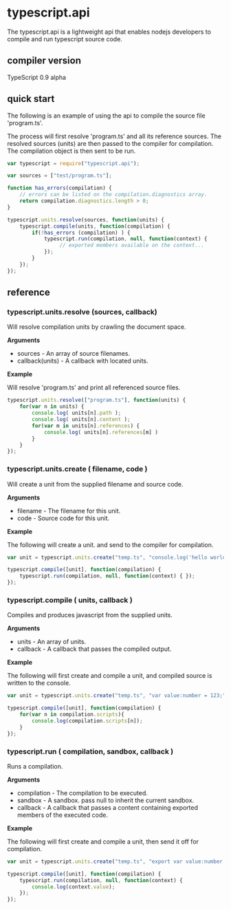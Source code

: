 # typescript.api

The typescript.api is a lightweight api that enables nodejs developers to compile 
and run typescript source code. 

## compiler version

TypeScript 0.9 alpha

## quick start 

The following is an example of using the api to compile the source file 'program.ts'. 

The process will first resolve 'program.ts' and all its reference sources. The resolved 
sources (units) are then passed to the compiler for compilation. The compilation object
is then sent to be run.

```javascript
var typescript = require("typescript.api");

var sources = ["test/program.ts"];

function has_errors(compilation) {
	// errors can be listed on the compilation.diagnostics array.
	return compilation.diagnostics.length > 0; 
}

typescript.units.resolve(sources, function(units) {
	typescript.compile(units, function(compilation) {
		if(!has_errors (compilation) ) {
			typescript.run(compilation, null, function(context) {
				 // exported members available on the context...
			});
		}
	});
});
```

## reference

### typescript.units.resolve (sources, callback)

Will resolve compilation units by crawling the document space. 

__Arguments__

* sources - An array of source filenames. 
* callback(units) - A callback with located units.

__Example__

Will resolve 'program.ts' and print all referenced source files.

```js
typescript.units.resolve(["program.ts"], function(units) { 
	for(var n in units) {
		console.log( units[n].path );
		console.log( units[n].content );
		for(var m in units[n].references) {
			console.log( units[n].references[m] )
		}
	}
});
```

### typescript.units.create  ( filename, code )

Will create a unit from the supplied filename and source code.

__Arguments__

* filename - The filename for this unit.
* code - Source code for this unit.

__Example__

The following will create a unit. and send to the compiler for compilation.

```js
var unit = typescript.units.create("temp.ts", "console.log('hello world');");

typescript.compile([unit], function(compilation) {
	typescript.run(compilation, null, function(context) { });
});
```

### typescript.compile ( units, callback )

Compiles and produces javascript from the supplied units.

__Arguments__

* units - An array of units. 
* callback - A callback that passes the compiled output.

__Example__

The following will first create and compile a unit, and compiled source is
written to the console.

```js
var unit = typescript.units.create("temp.ts", "var value:number = 123;");

typescript.compile([unit], function(compilation) {
	for(var n in compilation.scripts){
		console.log(compilation.scripts[n]);
	}
});
```

### typescript.run ( compilation, sandbox, callback )

Runs a compilation. 

__Arguments__

* compilation - The compilation to be executed.
* sandbox - A sandbox. pass null to inherit the current sandbox.
* callback - A callback that passes a content containing exported 
		     members of the executed code. 

__Example__

The following will first create and compile a unit, then send it off
for compilation.

```js
var unit = typescript.units.create("temp.ts", "export var value:number = 123;");

typescript.compile([unit], function(compilation) {
	typescript.run(compilation, null, function(context) { 
		console.log(context.value);
	});
});
```
